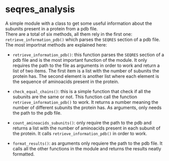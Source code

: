 # seqres_analysis
A simple module with a class to get some useful information about the subunits present in a protein from a pdb file.  
There are a total of six methods, all them rely in the first one: `retrieve_information_pdb()` which parses the `SEQRES` section of a pdb file. The most importnat methods are explained here:  

- `retrieve_information_pdb()`: this function parses the `SEQRES` section of a pdb file and is the most important function of the module. It only requires the path to the file as arguments in order to work and return a list of two items. The first item is a list with the number of subunits the protein has. The second element is another list where each element is the sequence of aminoacids present in the protein.  

- `check_equal_chains()`: this is a simple function that check if all the subunits are the same or not. This function call the function `retrieve_information_pdb()` to work. It returns a number meaning the number of different subunits the protein has. As arguments, only needs the path to the pdb file.  

- `count_aminoacids_subunits()`: only require the path to the pdb and returns a list with the number of aminoacids present in each subunit of the protein. It calls `retrieve_information_pdb()` in order to work.   

- `format_results()`: as arguments only requiere the path to the pdb file. It calls all the other functions in the module and returns the results neatly formatted.  
